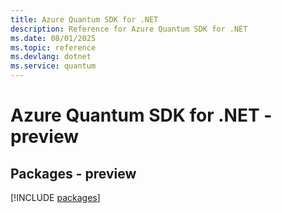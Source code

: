 ```yaml
---
title: Azure Quantum SDK for .NET
description: Reference for Azure Quantum SDK for .NET
ms.date: 08/01/2025
ms.topic: reference
ms.devlang: dotnet
ms.service: quantum
---
```

# Azure Quantum SDK for .NET - preview
## Packages - preview
[!INCLUDE [packages](quantum-index.md)]